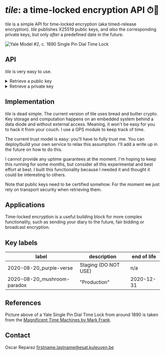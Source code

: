 # _tile_: a time-locked encryption API ⏱🔐

_tile_ is a simple API for time-locked encryption (aka timed-release encryption).
_tile_ publishes X25519 public keys, and _also_ the corresponding private keys,
but only _after_ a predefined date in the future.

![Yale Model #2, c. 1890 Single Pin Dial Time Lock](http://www.my-time-machines.net/Yale_Single_Pin_Dial-100a-4.jpg)

## API

_tile_ is very easy to use.
<details>
  <summary>Retrieve a public key</summary>
  
```Shell
curl -s \
     -d '{"reveal_not_before": "2020-08-21T18:25:43.511Z",
          "keyring_label": "2020-08-20_mushroom-paradox"}' \
     -H "Content-Type: application/json" \
     -X POST \
     https://tile-experimental.cryptographic.services:8082/v0/public_key \
     | jq
```

The parameters of the request are:
* `keyring_label`. See table below for possible values.
* `reveal_not_before`. An approximate time for disclosing the corresponding private key.


Typical successful response

```JSON
{
    "data": {
        "key_serial": 1598034600,
        "keyring_label": "2020-08-20_mushroom-paradox",
        "public_key": "bNhrEUObdoBbzeFsdb+W5bj/S6LwSr1nESb5b35wdWY=",
        "reveal_after": "2020-08-21T18:30:00+00:00Z"
    }
}
```

* The `public_key` field is the base64 representation of a X25519
public key, suitable for use with libsodium or NaCl.
* The `reveal_after` field is the "rounded up" version of the passed 
`reveal_not_before` parameter.
* The `key_serial` is an identifier that can be used to retrieve the
corresponding private key whenever is available.

The public keys are also available as a batch [in this folder](pk/).

</details>

<details>
  <summary>Retrieve a private key</summary>
  
```Shell
curl -s \
   -d '{"key_serial": "1598034600", "keyring_label":"2020-08-20_mushroom-paradox"}'  \
   -H "Content-Type: application/json" \
   -X POST \
   https://tile-experimental.cryptographic.services:8082/v0/private_key \
   | jq
```

Typical successful response:

```JSON
{
    "data": {
        "key_serial": 1598034600,
        "keyring_label": "2020-08-20_mushroom-paradox",
        "private_key": "Bd5ZOhlg5DRiKwXTK5fVnfYvlyy6MweSqcch1goZC7Q=",
        "reveal_after": "2020-08-21T18:30:00+00:00Z"
    }
}
```

If you ask for a key not yet revealed you'll get this response:

```JSON
{
    "error": {
        "code": "400",
        "message": "key not yet revealed"
    }
}
```

</details>

## Implementation

_tile_ is dead simple. The current version of tile
uses bread and butter crypto. Key storage and
computation happens on an embedded system
behind a data diode and without external access.
Meaning, it won't be easy for you to hack it from your couch.
I use a GPS module to keep track of time.

The current trust model is easy: you'll have to fully trust me.
You can deploy/build your own service to relax this assumption.
I'll add a write up in the future on how to do this.

I cannot provide any uptime guarantees at the moment. I'm hoping to keep this running
for some months, but consider all this experimental and best effort at best.
I built this functionality because I needed it and thought it could be interesting to others.

Note that public keys need to be certified somehow. For the moment we
just rely on transport security when retrieving them.

## Applications

Time-locked encryption is a useful building block for more complex functionality,
such as sending your diary to the future,
fair bidding or broadcast encryption.

## Key labels

| label                        | description  | end of life |
|------------------------------|--------------|-------------|
| 2020-08-20_purple-verse      | Staging (DO NOT USE) | n/a |
| 2020-08-20_mushroom-paradox  | "Production"         | 2020-12-31 |

## References

Picture above of a Yale Single Pin Dial Time Lock from around 1890 
is taken from the
[Magnificent Time Machines by Mark Frank](http://www.my-time-machines.net/timelock_index.htm).

## Contact

Oscar Reparaz <firstname.lastname@esat.kuleuven.be>
